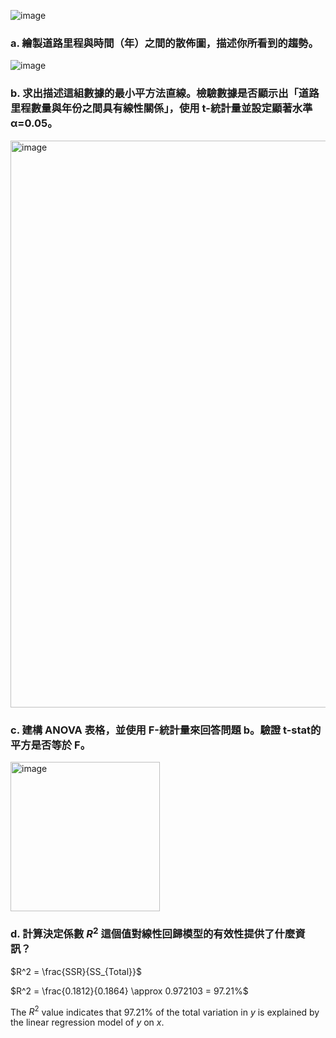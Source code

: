 ![image](https://github.com/user-attachments/assets/b129e58b-6c27-4a15-b87a-f8d3e8474bfb)

### a. 繪製道路里程與時間（年）之間的散佈圖，描述你所看到的趨勢。

![image](https://github.com/user-attachments/assets/61a5f61e-025b-4efa-b5f4-5cabf6ebafd5)

### b. 求出描述這組數據的最小平方法直線。檢驗數據是否顯示出「道路里程數量與年份之間具有線性關係」，使用 t-統計量並設定顯著水準 α=0.05。

<img width="907" alt="image" src="https://github.com/user-attachments/assets/249659b0-cf9d-4dcd-b561-c89b6cd075c5" />

### c. 建構 ANOVA 表格，並使用 F-統計量來回答問題 b。驗證 t-stat的平方是否等於 F。

<img width="239" alt="image" src="https://github.com/user-attachments/assets/1892566e-5d04-4c09-b3c2-b31d077f6308" />


### d. 計算決定係數 $R^2$ 這個值對線性回歸模型的有效性提供了什麼資訊？

$R^2 = \frac{SSR}{SS_{Total}}$  

$R^2 = \frac{0.1812}{0.1864} \approx 0.972103 = 97.21%$  

The $R^2$ value indicates that 97.21% of the total variation in $y$ is explained by the linear regression model of $y$ on $x$.  
